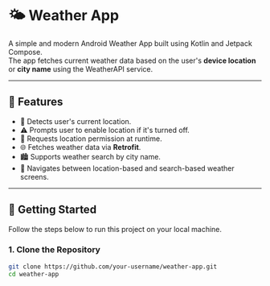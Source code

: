 # 🌤️ Weather App

A simple and modern Android Weather App built using Kotlin and Jetpack Compose.  
The app fetches current weather data based on the user's **device location** or **city name** using the WeatherAPI service.

---

## 📱 Features

- 📍 Detects user's current location.
- ⚠️ Prompts user to enable location if it's turned off.
- 🔐 Requests location permission at runtime.
- 🌐 Fetches weather data via **Retrofit**.
- 🏙️ Supports weather search by city name.
- 🧭 Navigates between location-based and search-based weather screens.

---

## 🚀 Getting Started

Follow the steps below to run this project on your local machine.

### 1. Clone the Repository

```bash
git clone https://github.com/your-username/weather-app.git
cd weather-app
